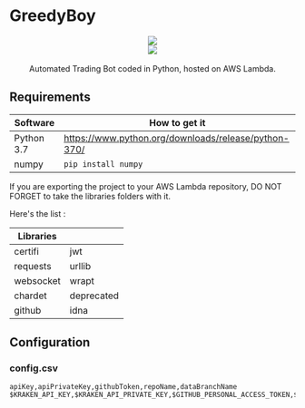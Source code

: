 # GreedyBoy

<p align="center">
  <img src="https://github.com/kevinpruvost/GreedyBoy/blob/main/logo/eye.png"/><br/>
  <img src="https://github.com/kevinpruvost/GreedyBoy/blob/main/logo/title.png"/><br/><br/>
Automated Trading Bot coded in Python, hosted on AWS Lambda.
</p>


## Requirements

|Software        |How to get it                                               |
|----------------|------------------------------------------------------------|
|Python 3.7      |https://www.python.org/downloads/release/python-370/        |
|numpy           |`pip install numpy`                                         |

If you are exporting the project to your AWS Lambda repository, DO NOT FORGET to take the libraries folders with it.

Here's the list :

| Libraries | |
|-----------|-|
| certifi | jwt |
| requests | urllib |
| websocket | wrapt |
| chardet | deprecated |
| github | idna |

## Configuration

### config.csv

```csv
apiKey,apiPrivateKey,githubToken,repoName,dataBranchName
$KRAKEN_API_KEY,$KRAKEN_API_PRIVATE_KEY,$GITHUB_PERSONAL_ACCESS_TOKEN,$REPOSITORY_NAME_FOR_DATA,$DATA_BRANCH_NAME
```

